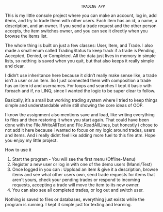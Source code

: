                                        TRADING APP


This is my little console project where you can make an account, log in, add items, and try to trade them with other users. Each item has an id, a name, a description, and an owner. If you send a trade request and the other person accepts, the item switches owner, and you can see it directly when you browse the items list.

The whole thing is built on just a few classes: User, Item, and Trade. I also made a small enum called TradingStatus to keep track if a trade is Pending, Accepted, Denied, or Completed. All the data just lives in memory in simple lists, so nothing is saved when you quit, but that also keeps it really simple and clear.

I didn’t use inheritance here because it didn’t really make sense like, a trade isn’t a user or an item. So I just connected them with composition a trade has an item id and usernames. For loops and searches I kept it basic with foreach and if, no LINQ, since I wanted the logic to be super clear to follow.

Basically, it’s a small but working trading system where I tried to keep things simple and understandable while still showing the core ideas of OOP.

I know the assignment also mentions save and load, like writing everything to files and then restoring it when you start again. That could have been done with the File.WriteAllText and File.ReadAllLines, but honestly i chose to not add it here because i wanted to focus on my logic around trades, users and items.
And i really didnt feel like adding more fuel to this fire atm.
Hope you enjoy my little project.


How to use it

1. Start the program - You will see the first menu (Offline-Menu)
2. Register a new user or log in with one of the demo users (Manni/Test)
3. Once logged in you can : Uppload an item & give it a description, 
  browse items and see what other users own, 
  send trade requests for items that aren't yours,
  check your pending trades or respond to incoming requests,
  accepting a trade will move the item to its new owner.
4. You can also see all completed trades, or log out and switch user.

Nothing is saved to files or databases, everything just exists while the program is running. I kept it simple just for texting and learning.